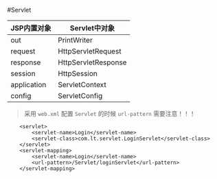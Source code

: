 #Servlet


|JSP内置对象|Servlet中对象|
|---|---|
|out|PrintWriter|
|request|HttpServletRequest|
|response|HttpServletResponse|
|session|HttpSession|
|application|ServletContext|
|config|ServletConfig|

>采用 `web.xml` 配置 `Servlet` 的时候 `url-pattern` 需要注意！！！

```
    <servlet>
        <servlet-name>Login</servlet-name>
        <servlet-class>com.lt.servlet.LoginServlet</servlet-class>
    </servlet>
    <servlet-mapping>
        <servlet-name>Login</servlet-name>
        <url-pattern>/Servlet/loginServlet</url-pattern>
    </servlet-mapping>

